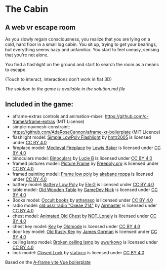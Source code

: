 # The Cabin

## A web vr escape room

As you slowly regain consciousness, you realize that you are lying on a cold, hard floor in a small log cabin. You sit up, trying to get your bearings, but everything seems hazy and unfamiliar. You start to feel uneasy, sensing that you're not alone.

You find a flashlight on the ground and start to search the room as a means to escape.

(Touch to interact, interactions don't work in flat 3D)

*The solution to the game is available in the solution.md file*

## Included in the game:

- aframe-extras controls and animation-mixer: https://github.com/c-frame/aframe-extras  (MIT License)
- simple-navmesh-constraint: https://github.com/AdaRoseCannon/aframe-xr-boilerplate (MIT Licence)
- flashlight model: [Simple LowPoly Flashlight](https://sketchfab.com/3d-models/simple-lowpoly-flashlight-ef137b1e3e9b43d2a6054c65e6d3f8e5) by [hmtr2005](https://sketchfab.com/hmtr2005) is licensed under [CC BY 4.0](https://creativecommons.org/licenses/by/4.0/)
- fireplace model: [Medieval Fireplace](https://sketchfab.com/3d-models/medieval-fireplace-cff078a0eba048578ede96e8232241df) by [Lewis Baker](https://sketchfab.com/LewisBaker) is licensed under [CC BY 4.0](https://creativecommons.org/licenses/by/4.0/)
- binoculars model: [Binoculars](https://sketchfab.com/3d-models/binoculars-8a4df3e1ac3e4fccaec1bebd2016ff31) by [Lucie B](https://sketchfab.com/LucieB) is licensed under [CC BY 4.0](https://creativecommons.org/licenses/by/4.0/)
- framed pictures model: [Picture Frame](https://sketchfab.com/3d-models/picture-frame-a94047d9c35a4db98e5737e47a61ffb5) by [Freepoly.org](https://sketchfab.com/blackrray) is licensed under [CC BY 4.0](https://creativecommons.org/licenses/by/4.0/)
- framed painting model: [Frame low poly](https://sketchfab.com/3d-models/frame-low-poly-4dec910aadb64e539ce2f5eec3a8b979) by [akabane roppa](https://sketchfab.com/akaba) is licensed under [CC BY 4.0](https://creativecommons.org/licenses/by/4.0/)
- battery model: [Battery Low Poly](https://sketchfab.com/3d-models/battery-low-poly-c726f8e634f14a7b9bcde2b96b3f7ba4) by [Ele.G](https://sketchfab.com/unrealengine432) is licensed under [CC BY 4.0](https://creativecommons.org/licenses/by/4.0/)
- table model: [Old Wooden Table](https://sketchfab.com/3d-models/old-wooden-table-e53a5ef2faf84edcaddf49d4d27f366c) by [GameDev Nick](https://sketchfab.com/GameDevNick) is licensed under [CC BY 4.0](https://creativecommons.org/licenses/by/4.0/)
- Books model: [Occult books](https://sketchfab.com/3d-models/occult-books-e2c8d4fc5ad04f258fe679861172ca85) by [athanaso](https://sketchfab.com/athanaso) is licensed under [CC BY 4.0](https://creativecommons.org/licenses/by/4.0/)
- radio model: [old ussr radio "Океан 214"](https://sketchfab.com/3d-models/old-ussr-radio-214-8fa526225e3e4c3eae4005e91d2b7938) by [Airmaster](https://sketchfab.com/Airmaster) is licensed under [CC BY 4.0](https://creativecommons.org/licenses/by/4.0/)
- chest model: [Animated Old Chest](https://sketchfab.com/3d-models/animated-old-chest-4477ee9446b34d8e857906816ca5245a) by [NOT_Lonely](https://sketchfab.com/not_lonely) is licensed under [CC BY 4.0](https://creativecommons.org/licenses/by/4.0/)
- chest key model: [Key](https://sketchfab.com/3d-models/key-954fc38123ec4b3f856ce1de9cf0a8c1) by [Oldmode](https://sketchfab.com/Oldmode) is licensed under [CC BY 4.0](https://creativecommons.org/licenses/by/4.0/)
- door key model: [Old Rusty Key](https://sketchfab.com/3d-models/old-rusty-key-8a43dbbd400740a886cc58d0831edc2c) by [James Gorman](https://sketchfab.com/gormangallery) is licensed under [CC BY 4.0](https://creativecommons.org/licenses/by/4.0/)
- ceiling lamp model: [Broken ceiling lamp](https://sketchfab.com/3d-models/broken-ceiling-lamp-1e1ec5d2aac94e94b88340b374803399) by [uwurkowo](https://sketchfab.com/uwurkowo) is licensed under [CC BY 4.0](https://creativecommons.org/licenses/by/4.0/)
- lock model: [Closed Lock](https://sketchfab.com/3d-models/closed-lock-017a558690624beabe08dcbbc88eb25b) by [staticcc](https://sketchfab.com/staticcc) is licensed under [CC BY 4.0](https://creativecommons.org/licenses/by/4.0/)

Based on the [A-frame vite Vue boilerplate](https://github.com/Chabloz/a-frame-vite-vue-boilerplate.git)